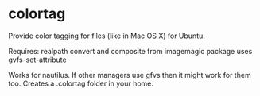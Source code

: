 colortag
========

Provide color tagging for files (like in Mac OS X) for Ubuntu. 

Requires: 
  realpath
  convert and composite from imagemagic package
  uses gvfs-set-attribute

Works for nautilus. If other managers use gfvs then it might work for them too. 
Creates a .colortag folder in your home. 


